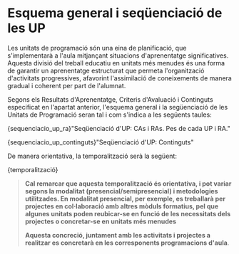 # Esquema general i seqüenciació de les UP

<!-- 

De la guia:

En el context de la programació didàctica, les unitats de programació es conceben com a ferramentes de planificació, encara que en el desenrotllament en l'aula es traduïxen en la implementació de situacions d'aprenentatge significatives. Aspectes com la seua finalitat competencial, el context de treball, la seqüenciació, les metodologies a utilitzar, la seua planificació i avaluació són qüestions que el professorat haurà de decidir.

Dividir el treball educatiu en unitats més xicotetes és una manera de garantir un aprenentatge estructurat. Això permet organitzar les activitats de manera progressiva afavorint que l'alumnat assimile els coneixements de manera gradual i coherent. A més, ens permet planificar amb més precisió i ajustar el treball als diferents ritmes d'aprenentatge facilitant el procés d'avaluació.

Tant si programem de manera modular o intermodular, és el moment d'organitzar el desenrotllament de la programació en unitats de programació que es desplegaran al llarg del curs tenint en compte el caràcter dual de la formació.

-->

Les unitats de programació són una eina de planificació, que s'implementarà a l'aula mitjançant situacions d'aprenentatge significatives. Aquesta divisió del treball educatiu en unitats més menudes és una forma de garantir un aprenentatge estructurat que permeta l'organització d'activitats progressives, afavorint l'assimilació de coneixements de manera gradual i coherent per part de l'alumnat.

Segons els Resultats d'Aprenentatge, Criteris d'Avaluació i Continguts especificat en l'apartat anterior, l'esquema general i la següenciació de les Unitats de Programació seran tal i com s'indica a les següents taules:

<!-- 
NOTA: A la guía es mostra una única taula per a tot (UP, CAs, RAs, Continguts, pesos, etc.), però sembla més clarificador el format que estavem utilitzant, encara que implique més taules.

-->

{sequenciacio_up_ra}"Seqüenciació d'UP: CAs i RAs. Pes de cada UP i RA."

{sequenciacio_up_continguts}"Seqüenciació d'UP: Continguts"

De manera orientativa, la temporalització serà la següent:

{temporalització}

>
> **Cal remarcar que aquesta temporalització és orientativa, i pot variar segons la modalitat (presencial/semipresencial) i metodologies utilitzades. En modalitat presencial, per exemple, es treballarà per projectes en col·laboració amb altres mòduls formatius, pel que algunes unitats poden reubicar-se en funció de les necessitats dels projectes o concretar-se en unitats més menudes**
>
> **Aquesta concreció, juntament amb les activitats i projectes a realitzar es concretarà en les corresponents programacions d'aula**.
>
